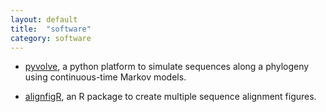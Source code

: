 ```yaml
---
layout: default
title:  "software"
category: software
---
```


- [pyvolve](https://github.com/sjspielman/pyvolve), a python platform to simulate sequences along a phylogeny using continuous-time Markov models.

- [alignfigR](https://github.com/sjspielman/alignfigR), an R package to create multiple sequence alignment figures.